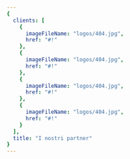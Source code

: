 ```yaml
---
{
  clients: [
    {
      imageFileName: "logos/404.jpg",
      href: "#!"
    },
    {
      imageFileName: "logos/404.jpg",
      href: "#!"
    },
    {
      imageFileName: "logos/404.jpg",
      href: "#!"
    },
    {
      imageFileName: "logos/404.jpg",
      href: "#!"
    }
  ],
  title: "I nostri partner"
}
---
```

